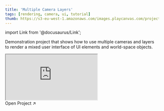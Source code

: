 ```yaml
---
title: 'Multiple Camera Layers'
tags: [rendering, camera, ui, tutorial]
thumb: https://s3-eu-west-1.amazonaws.com/images.playcanvas.com/projects/12/593374/DF6C72-image-75.jpg
---
```


import Link from '@docusaurus/Link';

Demonstration project that shows how to use multiple cameras and layers to render a mixed user interface of UI elements and world-space objects.

<div className="iframe-container">
    <iframe src="https://playcanv.as/p/h7V3tWZK/" title="Multiple Camera Layers" allow="camera; microphone; xr-spatial-tracking; fullscreen" allowfullscreen></iframe>
</div>

<Link to='https://playcanvas.com/project/593374/'>Open Project ↗</Link>
